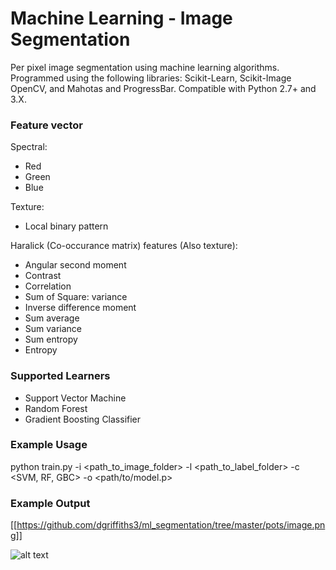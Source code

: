 # Machine Learning - Image Segmentation

Per pixel image segmentation using machine learning algorithms. Programmed using the following libraries: Scikit-Learn, Scikit-Image OpenCV, and Mahotas and ProgressBar. Compatible with Python 2.7+ and 3.X.

### Feature vector

Spectral:

* Red
* Green
* Blue

Texture:

* Local binary pattern

Haralick (Co-occurance matrix) features (Also texture):

* Angular second moment
* Contrast
* Correlation
* Sum of Square: variance
* Inverse difference moment
* Sum average
* Sum variance
* Sum entropy
* Entropy

### Supported Learners

* Support Vector Machine
* Random Forest
* Gradient Boosting Classifier


### Example Usage

python train.py -i <path_to_image_folder> -l <path_to_label_folder> -c <SVM, RF, GBC> -o <path/to/model.p>

### Example Output

[[https://github.com/dgriffiths3/ml_segmentation/tree/master/pots/image.png]]

![alt text][image]

[image]: https://github.com/dgriffiths3/ml_segmentation/tree/master/pots/image.png "Example Output"
